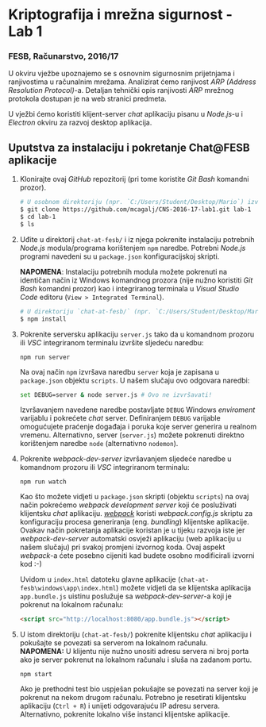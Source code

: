 # **Kriptografija i mrežna sigurnost - Lab 1**  
### FESB, Računarstvo, 2016/17

U okviru vježbe upoznajemo se s osnovnim sigurnosnim prijetnjama i ranjivostima u računalnim mrežama. Analizirat ćemo ranjivost _ARP (Address Resolution Protocol)_-a. Detaljan tehnički opis ranjivosti _ARP_ mrežnog protokola dostupan je na web stranici predmeta.  

U vježbi ćemo koristiti klijent-server _chat_ aplikaciju pisanu u _Node.js_-u i _Electron_ okviru za razvoj desktop aplikacija. 

## Uputstva za instalaciju i pokretanje Chat@FESB aplikacije
1. Klonirajte ovaj _GitHub_ repozitorij (pri tome koristite _Git Bash_ komandni prozor).  
    ```Bash
    # U osobnom direktoriju (npr. `C:/Users/Student/Desktop/Mario`) izvršite
    $ git clone https://github.com/mcagalj/CNS-2016-17-lab1.git lab-1  
    $ cd lab-1
    $ ls
   ```
 
2. Uđite u direktorij `chat-at-fesb/` i iz njega pokrenite instalaciju potrebnih _Node.js_ modula/programa korištenjem `npm` naredbe. Potrebni _Node.js_ programi navedeni su u `package.json` konfiguracijskoj skripti.  

    **NAPOMENA**: Instalaciju potrebnih modula možete pokrenuti na identičan način iz Windows komandnog prozora (nije nužno koristiti _Git Bash_ komandni prozor) kao i integriranog terminala u _Visual Studio Code_ editoru (`View > Integrated Terminal`).
    ```Bash
    # U direktoriju `chat-at-fesb/` (npr. `C:/Users/Student/Desktop/Mario/lab-1/chat-at-fesb`) izvršite
    $ npm install
    ```

3. Pokrenite serversku aplikaciju `server.js` tako da u komandnom prozoru ili _VSC_ integriranom terminalu izvršite sljedeću naredbu:
    ```
    npm run server
    ```
    Na ovaj način `npm` izvršava naredbu `server` koja je zapisana u `package.json` objektu `scripts`. U našem slučaju ovo odgovara naredbi: 
    ```Bash    
    set DEBUG=server & node server.js # Ovo ne izvršavati!
    ```
    Izvršavanjem navedene naredbe postavljate `DEBUG` Windows _enviroment_ varijablu i pokrećete _chat_ server. Definiranjem `DEBUG` varijable omogućujete praćenje događaja i poruka koje server generira u realnom vremenu. Alternativno, server (`server.js`) možete pokrenuti direktno korištenjem naredbe `node` (alternativno `nodemon`).

4. Pokrenite _webpack-dev-server_ izvršavanjem sljedeće naredbe u komandnom prozoru ili _VSC_ integriranom terminalu:
    ```
    npm run watch
    ```
    Kao što možete vidjeti u `package.json` skripti (objektu `scripts`) na ovaj način pokrećemo _webpack development server_ koji će posluživati klijentsku _chat_ aplikaciju. [_webpack_](https://webpack.js.org) koristi _webpack.config.js_ skriptu za konfiguraciju procesa generiranja (eng. _bundling_) klijentske aplikacije. Ovakav način pokretanja aplikacije koristan je u tijeku razvoja iste jer _webpack-dev-server_ automatski osvježi aplikaciju (web aplikaciju u našem slučaju) pri svakoj promjeni izvornog koda. Ovaj aspekt _webpack_-a ćete posebno cijeniti kad budete osobno modificirali izvorni kod :-)

    Uvidom u `index.html` datoteku glavne aplikacije (`chat-at-fesb\windows\app\index.html`) možete vidjeti da se klijentska aplikacija `app.bundle.js` uistinu poslužuje sa _webpack-dev-server_-a koji je pokrenut na lokalnom računalu:
    ```html 
    <script src="http://localhost:8080/app.bundle.js"></script>
    ```

5. U istom direktoriju (`chat-at-fesb/`) pokrenite klijentsku _chat_ aplikaciju i pokušajte se povezati sa serverom na lokalnom računalu.  
**NAPOMENA:** U klijentu nije nužno unositi adresu servera ni broj porta ako je server pokrenut na lokalnom računalu i sluša na zadanom portu.
    ```
    npm start
    ```
    Ako je prethodni test bio uspješan pokušajte se povezati na server koji je pokrenut na nekom drugom računalu. Potrebno je resetirati klijentsku aplikaciju (`Ctrl + R`) i unijeti odgovarajuću IP adresu servera. Alternativno, pokrenite lokalno više instanci klijentske aplikacije.
